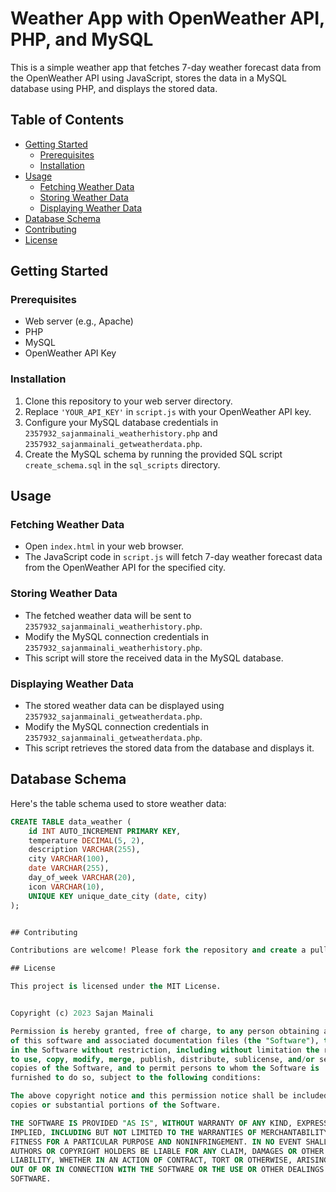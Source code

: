 # Weather App with OpenWeather API, PHP, and MySQL

This is a simple weather app that fetches 7-day weather forecast data from the OpenWeather API using JavaScript, stores the data in a MySQL database using PHP, and displays the stored data.

## Table of Contents

- [Getting Started](#getting-started)
  - [Prerequisites](#prerequisites)
  - [Installation](#installation)
- [Usage](#usage)
  - [Fetching Weather Data](#fetching-weather-data)
  - [Storing Weather Data](#storing-weather-data)
  - [Displaying Weather Data](#displaying-weather-data)
- [Database Schema](#database-schema)
- [Contributing](#contributing)
- [License](#license)

## Getting Started

### Prerequisites

- Web server (e.g., Apache)
- PHP
- MySQL
- OpenWeather API Key

### Installation

1. Clone this repository to your web server directory.
2. Replace `'YOUR_API_KEY'` in `script.js` with your OpenWeather API key.
3. Configure your MySQL database credentials in `2357932_sajanmainali_weatherhistory.php` and `2357932_sajanmainali_getweatherdata.php`.
4. Create the MySQL schema by running the provided SQL script `create_schema.sql` in the `sql_scripts` directory.

## Usage

### Fetching Weather Data

- Open `index.html` in your web browser.
- The JavaScript code in `script.js` will fetch 7-day weather forecast data from the OpenWeather API for the specified city.

### Storing Weather Data

- The fetched weather data will be sent to `2357932_sajanmainali_weatherhistory.php`.
- Modify the MySQL connection credentials in `2357932_sajanmainali_weatherhistory.php`.
- This script will store the received data in the MySQL database.

### Displaying Weather Data

- The stored weather data can be displayed using `2357932_sajanmainali_getweatherdata.php`.
- Modify the MySQL connection credentials in `2357932_sajanmainali_getweatherdata.php`.
- This script retrieves the stored data from the database and displays it.

## Database Schema

Here's the table schema used to store weather data:

```sql
CREATE TABLE data_weather (
    id INT AUTO_INCREMENT PRIMARY KEY,
    temperature DECIMAL(5, 2),
    description VARCHAR(255),
    city VARCHAR(100),
    date VARCHAR(255),
    day_of_week VARCHAR(20),
    icon VARCHAR(10),
    UNIQUE KEY unique_date_city (date, city)
);


## Contributing

Contributions are welcome! Please fork the repository and create a pull request with your improvements.

## License

This project is licensed under the MIT License. 


Copyright (c) 2023 Sajan Mainali

Permission is hereby granted, free of charge, to any person obtaining a copy
of this software and associated documentation files (the "Software"), to deal
in the Software without restriction, including without limitation the rights
to use, copy, modify, merge, publish, distribute, sublicense, and/or sell
copies of the Software, and to permit persons to whom the Software is
furnished to do so, subject to the following conditions:

The above copyright notice and this permission notice shall be included in all
copies or substantial portions of the Software.

THE SOFTWARE IS PROVIDED "AS IS", WITHOUT WARRANTY OF ANY KIND, EXPRESS OR
IMPLIED, INCLUDING BUT NOT LIMITED TO THE WARRANTIES OF MERCHANTABILITY,
FITNESS FOR A PARTICULAR PURPOSE AND NONINFRINGEMENT. IN NO EVENT SHALL THE
AUTHORS OR COPYRIGHT HOLDERS BE LIABLE FOR ANY CLAIM, DAMAGES OR OTHER
LIABILITY, WHETHER IN AN ACTION OF CONTRACT, TORT OR OTHERWISE, ARISING FROM,
OUT OF OR IN CONNECTION WITH THE SOFTWARE OR THE USE OR OTHER DEALINGS IN THE
SOFTWARE.


